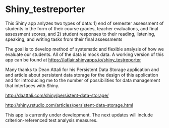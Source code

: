 # Shiny_testreporter

This Shiny app anlyzes two types of data: 1) end of semester assessment of students in the form of their course grades, teacher evaluations, and final assessment scores, and 2) student responses to their reading, listening, speaking, and writing tasks from their final assessments

The goal is to develop method of systematic and flexible analysis of how we evaluate our students. All of the data is mock data. A working version of this app can be found at https://laflair.shinyapps.io/shiny_testreporter

Many thanks to Dean Attali for his Persistent Data Storage application and and article about persistent data storage for the design of this application and for introducing me to the number of possibilities for data management that interfaces with Shiny.

http://daattali.com/shiny/persistent-data-storage/

http://shiny.rstudio.com/articles/persistent-data-storage.html

This app is currently under development. The next updates will include criterion-referenced test analysis measures.
